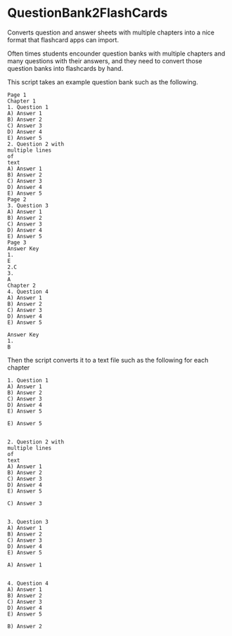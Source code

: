 # QuestionBank2FlashCards
Converts question and answer sheets with multiple chapters into a nice format that flashcard apps can import.

Often times students encounder question banks with multiple chapters and many questions with their answers, and they need to convert those question banks into flashcards by hand.

This script takes an example question bank such as the following.

```
Page 1
Chapter 1
1. Question 1
A) Answer 1
B) Answer 2
C) Answer 3
D) Answer 4
E) Answer 5
2. Question 2 with 
multiple lines
of
text
A) Answer 1
B) Answer 2
C) Answer 3
D) Answer 4
E) Answer 5
Page 2
3. Question 3
A) Answer 1
B) Answer 2
C) Answer 3
D) Answer 4
E) Answer 5
Page 3
Answer Key
1.
E
2.C
3.
A
Chapter 2
4. Question 4
A) Answer 1
B) Answer 2
C) Answer 3
D) Answer 4
E) Answer 5

Answer Key
1.
B
```

Then the script converts it to a text file such as the following for each chapter

```
1. Question 1
A) Answer 1
B) Answer 2
C) Answer 3
D) Answer 4
E) Answer 5

E) Answer 5


2. Question 2 with 
multiple lines
of
text
A) Answer 1
B) Answer 2
C) Answer 3
D) Answer 4
E) Answer 5

C) Answer 3


3. Question 3
A) Answer 1
B) Answer 2
C) Answer 3
D) Answer 4
E) Answer 5

A) Answer 1


4. Question 4
A) Answer 1
B) Answer 2
C) Answer 3
D) Answer 4
E) Answer 5

B) Answer 2
```



